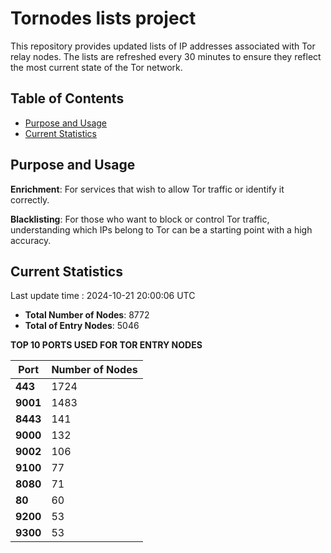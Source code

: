 # Tornodes lists project

This repository provides updated lists of IP addresses associated with Tor relay nodes. The lists are refreshed every 30 minutes to ensure they reflect the most current state of the Tor network.

## Table of Contents

- [Purpose and Usage](#purpose-and-usage)
- [Current Statistics](#current-statistics)


## Purpose and Usage

**Enrichment**: For services that wish to allow Tor traffic or identify it correctly.

**Blacklisting**: For those who want to block or control Tor traffic, understanding which IPs belong to Tor can be a starting point with a high accuracy.

## Current Statistics

Last update time : 2024-10-21 20:00:06 UTC

- **Total Number of Nodes**: 8772
- **Total of Entry Nodes**: 5046

**TOP 10 PORTS USED FOR TOR ENTRY NODES**

| **Port** | **Number of Nodes** |
|------|-----------------|
| **443**   | 1724  |
| **9001**   | 1483  |
| **8443**   | 141  |
| **9000**   | 132  |
| **9002**   | 106  |
| **9100**   | 77  |
| **8080**   | 71  |
| **80**   | 60  |
| **9200**   | 53  |
| **9300**   | 53  |

